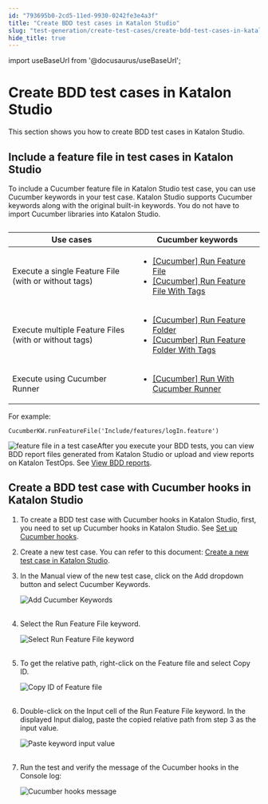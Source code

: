 ```yaml
---
id: "793695b0-2cd5-11ed-9930-0242fe3e4a3f"
title: "Create BDD test cases in Katalon Studio"
slug: "test-generation/create-test-cases/create-bdd-test-cases-in-katalon-studio"
hide_title: true
---
```

import useBaseUrl from '@docusaurus/useBaseUrl';


# <a id="concept-3456" class="anchor_top_offset"/><a id="ariaid-title1" class="anchor_top_offset"/>Create BDD test cases in <span xmlns="http://www.w3.org/1999/xhtml" className="ph">Katalon Studio</span> 

<p xmlns="http://www.w3.org/1999/xhtml" className="shortdesc">This section shows you how to create BDD test cases in <span className="ph">Katalon Studio</span>.</p> 

## <a id="id_8" class="anchor_top_offset"/>Include a feature file in test cases in <span xmlns="http://www.w3.org/1999/xhtml" className="ph">Katalon Studio</span> 

<p xmlns="http://www.w3.org/1999/xhtml" className="p">To include a Cucumber feature file in <span className="ph">Katalon Studio</span> test case, you can use Cucumber keywords in your test case. <span className="ph">Katalon Studio</span> supports Cucumber keywords along with the original built-in keywords. You do not have to import Cucumber libraries into <span className="ph">Katalon Studio</span>.</p> 
<div xmlns="http://www.w3.org/1999/xhtml" className="p">
  <table className="table"><caption /><colgroup><col style={{width: '100%'}} /><col /></colgroup><thead className="thead"><tr className><th className="entry anchor_top_offset" id="id_8__entry__1">Use cases</th><th className="entry anchor_top_offset" id="id_8__entry__2">Cucumber keywords</th></tr></thead><tbody className="tbody"><tr className><td className="entry" headers="id_8__entry__1 id_8__entry__2 ">Execute a single Feature File (with or without tags)</td><td className="entry" headers="id_8__entry__1 id_8__entry__2 ">
          <ul className="ul"><li className="li"><a className="xref" href="/test-generation/keywords/keyword-description-in-katalon-studio/cucumber-keywords/cucumber-run-feature-file">[Cucumber] Run Feature File</a></li><li className="li"><a className="xref" href="/test-generation/keywords/keyword-description-in-katalon-studio/cucumber-keywords/cucumber-run-feature-file-with-tags">[Cucumber] Run Feature File With Tags</a></li></ul>
        </td></tr><tr className><td className="entry" headers="id_8__entry__1 id_8__entry__2 ">Execute multiple Feature Files (with or without tags)</td><td className="entry" headers="id_8__entry__1 id_8__entry__2 ">
          <ul className="ul"><li className="li"><a className="xref" href="/test-generation/keywords/keyword-description-in-katalon-studio/cucumber-keywords/cucumber-run-feature-folder">[Cucumber] Run Feature Folder</a></li><li className="li"><a className="xref" href="/test-generation/keywords/keyword-description-in-katalon-studio/cucumber-keywords/cucumber-run-feature-folder-with-tags">[Cucumber] Run Feature Folder With Tags</a></li></ul>
        </td></tr><tr className><td className="entry" headers="id_8__entry__1 id_8__entry__2 ">Execute using Cucumber Runner</td><td className="entry" headers="id_8__entry__1 id_8__entry__2 ">
          <ul className="ul"><li className="li"><a className="xref" href="/test-generation/keywords/keyword-description-in-katalon-studio/cucumber-keywords/cucumber-run-with-cucumber-runner">[Cucumber] Run With Cucumber Runner</a></li></ul>
        </td></tr></tbody></table>
  For example:</div>
<div xmlns="http://www.w3.org/1999/xhtml" className="p"><pre className="pre codeblock"><code>CucumberKW.runFeatureFile('Include/features/logIn.feature')</code></pre></div>
<p xmlns="http://www.w3.org/1999/xhtml" className="p"><img className="image" width={600} src={useBaseUrl("/96205da0-22b2-11ed-9930-0242fe3e4a3f.png")} alt="feature file in a test case" />After you execute your BDD tests, you can view BDD report files generated from <span className="ph">Katalon Studio</span> or upload and view reports on Katalon TestOps. See <a className="xref" href="/reports-and-analytics/reports/view-test-reports/view-test-reports-in-katalon-studio/view-bdd-reports-in-katalon-studio">View BDD reports</a>.</p> 

## <a id="id_4" class="anchor_top_offset"/>Create a BDD test case with Cucumber hooks in <span xmlns="http://www.w3.org/1999/xhtml" className="ph">Katalon Studio</span> 

<ol xmlns="http://www.w3.org/1999/xhtml" className="ol"><li className="li"><p className="p">To create a BDD test case with Cucumber hooks in <span className="ph">Katalon Studio</span>, first, you need to set up Cucumber hooks in <span className="ph">Katalon Studio</span>. See <a className="xref" href="#">Set up Cucumber hooks</a>.</p></li><li className="li"><p className="p">Create a new test case. You can refer to this document: <a className="xref" href="/test-generation/create-test-cases/create-a-new-test-case-in-katalon-studio">Create a new test case in <span className="ph">Katalon Studio</span></a>.</p></li><li className="li"><p className="p">In the <span className="ph uicontrol">Manual</span> view of the new test case, click on the <span className="ph uicontrol">Add</span> dropdown button and select <span className="ph uicontrol">Cucumber Keywords</span>.</p><p className="p"><img className="image" src={useBaseUrl("https://github.com/katalon-studio/docs-images/raw/master/katalon-studio/docs/cucumber-test-hooks/KS-Add-Cucumber-keyword.png")} width={700} alt="Add Cucumber Keywords" /><br /><br /></p></li><li className="li"><p className="p">Select the <span className="ph uicontrol">Run Feature File</span> keyword.</p><p className="p"><img className="image" src={useBaseUrl("https://github.com/katalon-studio/docs-images/raw/master/katalon-studio/docs/cucumber-test-hooks/KS-select-run-feature-file-keyword.png")} width={700} alt="Select Run Feature File keyword" /><br /><br /></p></li><li className="li"><p className="p">To get the relative path, right-click on the Feature file and select <span className="ph uicontrol">Copy ID</span>.</p><p className="p"><img className="image" src={useBaseUrl("https://github.com/katalon-studio/docs-images/raw/master/katalon-studio/docs/cucumber-test-hooks/KS-Copy-ID-feature-file.png")} width={400} alt="Copy ID of Feature file" /><br /><br /></p></li><li className="li"><p className="p">Double-click on the <span className="ph uicontrol">Input</span> cell of the <span className="ph uicontrol">Run Feature File</span> keyword. In the displayed <span className="ph uicontrol">Input</span> dialog, paste the copied relative path from step 3 as the input value.</p><p className="p"><img className="image" src={useBaseUrl("https://github.com/katalon-studio/docs-images/raw/master/katalon-studio/docs/cucumber-test-hooks/KS-Feature-file-input-value.png")} width={700} alt="Paste keyword input value" /><br /><br /></p></li><li className="li"><p className="p">Run the test and verify the message of the Cucumber hooks in the <span className="ph uicontrol">Console</span> log:</p><p className="p"><img className="image" src={useBaseUrl("https://github.com/katalon-studio/docs-images/raw/master/katalon-studio/docs/cucumber-test-hooks/KS-Cucumber-hooks-message.png")} width={700} alt="Cucumber hooks message" /><br /><br /></p></li></ol> 
